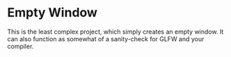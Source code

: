 # Empty Window
This is the least complex project, which simply creates an empty window. It can also function as somewhat of a sanity-check for GLFW and your compiler.